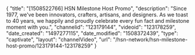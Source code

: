 {
    "title": "[1508522766] HSN Milestone Host Promo",
    "description": "Since 1977, we've been innovators, crafters, artisans, and designers. As we toast to 40 years, we happily and proudly celebrate every fun fact and milestone moment with you.",
    "channelid": "123179144",
    "videoid": "123178259",
    "date_created": "1497277115",
    "date_modified": "1508372439",
    "type": "captivate",
    "layout": "channelVideo",
    "url": "\/hsn-network\/hsn-milestone-host-promo\/123179144-123178259"
}